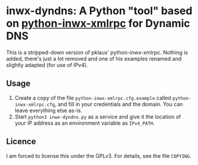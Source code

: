 # inwx-dyndns: A Python "tool" based on [python-inwx-xmlrpc](http://github.com/pklaus/python-inwx-xmlrpc) for Dynamic DNS

This is a stripped-down version of pklaus' python-inwx-xmlrpc. Nothing is added, there's just a lot removed and one of his examples renamed and slightly adapted (for use of IPv4).


## Usage

1. Create a copy of the file `python-inwx-xmlrpc.cfg.example` called `python-inwx-xmlrpc.cfg`, and fill in your credentials and the domain. You can leave everything else as-is.
2. Start `python3 inwx-dyndns.py` as a service and give it the location of your IP address as an environment variable as `IPv4_PATH`.

## Licence

I am forced to license this under the GPLv3. For details, see the file `COPYING`.
